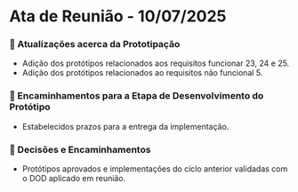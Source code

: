 # Ata de Reunião - 10/07/2025

### 📌 Atualizações acerca da Prototipação 

- Adição dos protótipos relacionados aos requisitos funcionar 23, 24 e 25.
- Adição dos protótipos relacionados ao requisitos não funcional 5.

### 📌 Encaminhamentos para a Etapa de Desenvolvimento do Protótipo

- Estabelecidos prazos para a entrega da implementação.

### 📌 Decisões e Encaminhamentos

- Protótipos aprovados e implementações do ciclo anterior validadas com o DOD aplicado em reunião.
